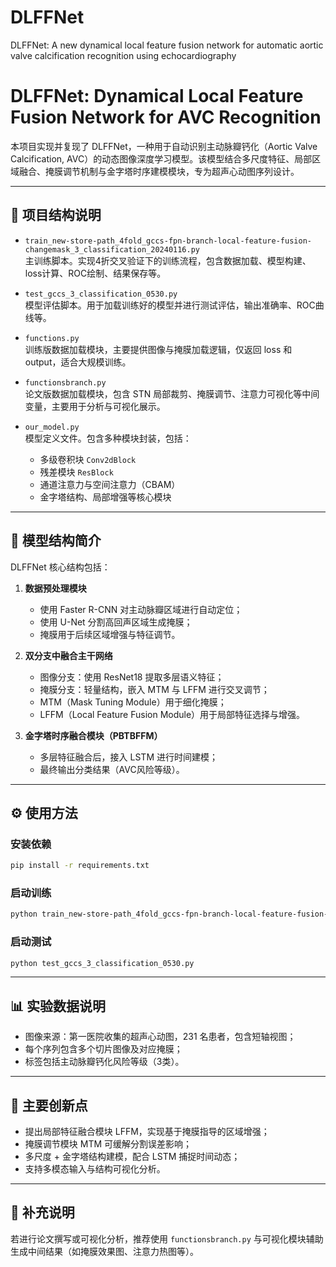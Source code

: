 # DLFFNet
DLFFNet: A new dynamical local feature fusion network for automatic aortic valve calcification recognition using echocardiography
# DLFFNet: Dynamical Local Feature Fusion Network for AVC Recognition

本项目实现并复现了 DLFFNet，一种用于自动识别主动脉瓣钙化（Aortic Valve Calcification, AVC）的动态图像深度学习模型。该模型结合多尺度特征、局部区域融合、掩膜调节机制与金字塔时序建模模块，专为超声心动图序列设计。

---

## 📁 项目结构说明

- `train_new-store-path_4fold_gccs-fpn-branch-local-feature-fusion-changemask_3_classification_20240116.py`  
  主训练脚本。实现4折交叉验证下的训练流程，包含数据加载、模型构建、loss计算、ROC绘制、结果保存等。

- `test_gccs_3_classification_0530.py`  
  模型评估脚本。用于加载训练好的模型并进行测试评估，输出准确率、ROC曲线等。

- `functions.py`  
  训练版数据加载模块，主要提供图像与掩膜加载逻辑，仅返回 loss 和 output，适合大规模训练。

- `functionsbranch.py`  
  论文版数据加载模块，包含 STN 局部裁剪、掩膜调节、注意力可视化等中间变量，主要用于分析与可视化展示。

- `our_model.py`  
  模型定义文件。包含多种模块封装，包括：
  - 多级卷积块 `Conv2dBlock`
  - 残差模块 `ResBlock`
  - 通道注意力与空间注意力（CBAM）
  - 金字塔结构、局部增强等核心模块

---

## 🔧 模型结构简介

DLFFNet 核心结构包括：

1. **数据预处理模块**
   - 使用 Faster R-CNN 对主动脉瓣区域进行自动定位；
   - 使用 U-Net 分割高回声区域生成掩膜；
   - 掩膜用于后续区域增强与特征调节。

2. **双分支中融合主干网络**
   - 图像分支：使用 ResNet18 提取多层语义特征；
   - 掩膜分支：轻量结构，嵌入 MTM 与 LFFM 进行交叉调节；
   - MTM（Mask Tuning Module）用于细化掩膜；
   - LFFM（Local Feature Fusion Module）用于局部特征选择与增强。

3. **金字塔时序融合模块（PBTBFFM）**
   - 多层特征融合后，接入 LSTM 进行时间建模；
   - 最终输出分类结果（AVC风险等级）。

---

## ⚙️ 使用方法

### 安装依赖
```bash
pip install -r requirements.txt
```

### 启动训练
```bash
python train_new-store-path_4fold_gccs-fpn-branch-local-feature-fusion-changemask_3_classification_20240116.py
```

### 启动测试
```bash
python test_gccs_3_classification_0530.py
```

---

## 📊 实验数据说明

- 图像来源：第一医院收集的超声心动图，231 名患者，包含短轴视图；
- 每个序列包含多个切片图像及对应掩膜；
- 标签包括主动脉瓣钙化风险等级（3类）。

---

## 🧠 主要创新点

- 提出局部特征融合模块 LFFM，实现基于掩膜指导的区域增强；
- 掩膜调节模块 MTM 可缓解分割误差影响；
- 多尺度 + 金字塔结构建模，配合 LSTM 捕捉时间动态；
- 支持多模态输入与结构可视化分析。

---

## 📎 补充说明

若进行论文撰写或可视化分析，推荐使用 `functionsbranch.py` 与可视化模块辅助生成中间结果（如掩膜效果图、注意力热图等）。

